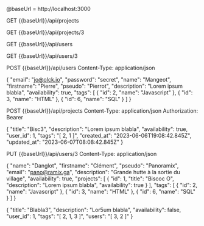 @baseUrl = http://localhost:3000

GET {{baseUrl}}/api/projects

GET {{baseUrl}}/api/projects/3

GET {{baseUrl}}/api/users

GET {{baseUrl}}/api/users/3

POST {{baseUrl}}/api/users
Content-Type: application/json

{
    "email": "jo@olck.io",
    "password": "secret",
    "name": "Mangeot",
    "firstname": "Pierre",
    "pseudo": "Pierrot",
    "description": "Lorem ipsum blabla",
    "availability": true,
    "tags": [
        {
          "id": 2,
          "name": "Javascript"
        },
        {
          "id": 3,
          "name": "HTML"
        },
        {
          "id": 6,
          "name": "SQL"
        }
      ]
}

POST {{baseUrl}}/api/projects
Content-Type: application/json
Authorization: Bearer

{
  "title": "Bisc3",
  "description": "Lorem ipsum blabla",
  "availability": true,
  "user_id": 1,
  "tags": "[ 2, 1 ]",
  "created_at": "2023-06-06T19:08:42.845Z",
  "updated_at": "2023-06-07T08:08:42.845Z"
}

PUT {{baseUrl}}/api/users/3
Content-Type: application/json

{
    "name": "Danglot",
    "firstname": "Clément",
    "pseudo": "Panoramix",
    "email": "pano@ramix.ga",
    "description": "Grande hutte à la sortie du village",
    "availability": true,
    "projects": [
      {
        "id": 1,
        "title": "Biscoc O",
        "description": "Lorem ipsum blabla",
        "availability": true
      }
    ],
    "tags": [
      {
        "id": 2,
        "name": "Javascript"
      },
      {
        "id": 3,
        "name": "HTML"
      },
      {
        "id": 6,
        "name": "SQL"
      }
    ]
}

{
  "title": "Blabla3",
  "description": "Lor5um blabla",
  "availability": false,
  "user_id": 1,
  "tags": "[ 2, 1, 3 ]",
  "users": "[ 3, 2 ]"
}
